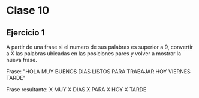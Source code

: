 # Clase 10

## Ejercicio 1
A partir de una frase si el numero de sus palabras es superior a 9, convertir a X las palabras ubicadas en las posiciones pares y volver a mostrar la nueva frase.

Frase: "HOLA MUY BUENOS DIAS LISTOS PARA TRABAJAR HOY VIERNES TARDE"

Frase resultante: X MUY X DIAS X PARA X HOY X TARDE
